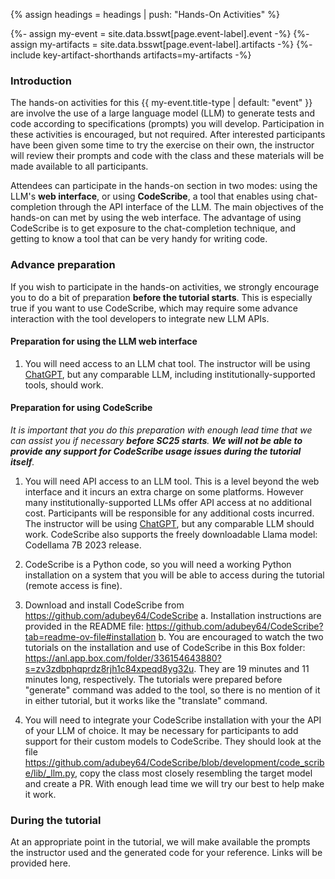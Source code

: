 {% assign headings = headings | push: "Hands-On Activities" %}

{%- assign my-event = site.data.bsswt[page.event-label].event -%}
{%- assign my-artifacts = site.data.bsswt[page.event-label].artifacts -%}
{%- include key-artifact-shorthands artifacts=my-artifacts -%}

### Introduction

The hands-on activities for this {{ my-event.title-type | default: "event" }} are involve the use of a large language model (LLM) to generate tests and code according to specifications (prompts) you will develop.  Participation in these activities is encouraged, but not required.  After interested participants have been given some time to try the exercise on their own, the instructor will review their prompts and code with the class and these materials will be made available to all participants.

Attendees can participate in the hands-on section in two modes: using the LLM's **web interface**, or using **CodeScribe**, a tool that enables using chat-completion through the API interface of the LLM. The main objectives of the hands-on can met by using the web interface. The advantage of using CodeScribe is to get exposure to the chat-completion technique, and getting to know a tool that can be very handy for writing code.

### Advance preparation

If you wish to participate in the hands-on activities, we strongly encourage you to do a bit of preparation **before the tutorial starts**.  This is especially true if you want to use CodeScribe, which may require some advance interaction with the tool developers to integrate new LLM APIs.

#### Preparation for using the LLM **web interface**

1. You will need access to an LLM chat tool.  The instructor will be using [ChatGPT](https://chatgpt.com/), but any comparable LLM, including institutionally-supported tools, should work.

#### Preparation for using **CodeScribe**

*It is important that you do this preparation with enough lead time that we can assist you if necessary **before SC25 starts**.  **We will not be able to provide any support for CodeScribe usage issues during the tutorial itself**.*

1. You will need API access to an LLM tool. This is a level beyond the web interface and it incurs an extra charge on some platforms. However many institutionally-supported LLMs offer API access at no additional cost.  Participants will be responsible for any additional costs incurred. The instructor will be using [ChatGPT](https://chatgpt.com/), but any comparable LLM should work.  CodeScribe also supports the freely downloadable Llama model: Codellama 7B 2023 release.

2. CodeScribe is a Python code, so you will need a working Python installation on a system that you will be able to access during the tutorial (remote access is fine).

3. Download and install CodeScribe from <https://github.com/adubey64/CodeScribe>
  a. Installation instructions are provided in the README file: <https://github.com/adubey64/CodeScribe?tab=readme-ov-file#installation>
  b. You are encouraged to watch the two tutorials on the installation and use of CodeScribe in this Box folder: <https://anl.app.box.com/folder/336154643880?s=zv3zdbphqprdz8rjh1c84xpeqd8yg32u>.  They are 19 minutes and 11 minutes long, respectively. The tutorials were prepared before "generate" command was added to the tool, so there is no mention of it in either tutorial, but it works like the "translate" command.

4. You will need to integrate your CodeScribe installation with your the API of your LLM of choice. It may be necessary for participants to add support for their custom models to CodeScribe. They should look at the file <https://github.com/adubey64/CodeScribe/blob/development/code_scribe/lib/_llm.py>, copy the class most closely resembling the target model and create a PR. With enough lead time we will try our best to help make it work.

### During the tutorial

At an appropriate point in the tutorial, we will make available the prompts the instructor used and the generated code for your reference.  Links will be provided here.
